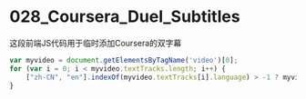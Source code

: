 # 028_Coursera_Duel_Subtitles

这段前端JS代码用于临时添加Coursera的双字幕

```Javascript
var myvideo = document.getElementsByTagName('video')[0];
for (var i = 0; i < myvideo.textTracks.length; i++) {
    ["zh-CN", "en"].indexOf(myvideo.textTracks[i].language) > -1 ? myvideo.textTracks[i].mode = "showing" : myvideo.textTracks[i].mode = "hidden";
}
```
